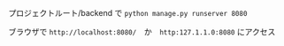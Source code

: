 プロジェクトルート/backend で
`python manage.py runserver 8080`

ブラウザで
`http://localhost:8080/`　か　`http:127.1.1.0:8080` にアクセス
